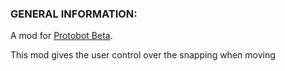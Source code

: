 ### GENERAL INFORMATION:

A mod for [Protobot Beta](https://protobot.web.app/).

This mod gives the user control over the snapping when moving